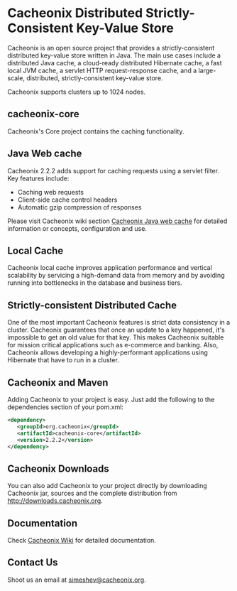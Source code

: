 # Cacheonix Distributed Strictly-Consistent Key-Value Store

Cacheonix is an open source project that provides a strictly-consistent distributed key-value store written in Java. The main use cases include a distributed Java cache, a cloud-ready distributed Hibernate cache, a fast local JVM cache, a servlet HTTP request-response cache, and a large-scale, distributed, strictly-consistent key-value store.

Cacheonix supports clusters up to 1024 nodes.

## cacheonix-core

Cacheonix's Core project contains the caching functionality.

## Java Web cache

Cacheonix 2.2.2 adds support for caching requests using a servlet filter. Key features include:

* Caching web requests
* Client-side cache control headers
* Automatic gzip compression of responses

Please visit Cacheonix wiki section [Cacheonix Java web cache](http://wiki.cacheonix.org/display/CCHNX20/Cacheonix+Web+Cache) for detailed information or concepts, configuration and use.  

## Local Cache

Cacheonix local cache improves application performance and vertical scalability by servicing a high-demand data from memory and by avoiding running into bottlenecks in the database and business tiers.

## Strictly-consistent Distributed Cache

One of the most important Cacheonix features is strict data consistency in a cluster. Cacheonix guarantees that once an update to a key happened, it's impossible to get an old value for that key. This makes Cacheonix suitable for mission critical applications such as e-commerce and banking. Also, Cacheonix allows developing a highly-performant applications using Hibernate that have to run in a cluster.   

## Cacheonix and Maven

Adding Cacheonix to your project is easy. Just add the following to the dependencies section of your pom.xml:

```xml
<dependency>
   <groupId>org.cacheonix</groupId>
   <artifactId>cacheonix-core</artifactId>
   <version>2.2.2</version>
</dependency>
```

## Cacheonix Downloads

You can also add Cacheonix to your project directly by downloading Cacheonix jar, sources and the complete distribution from http://downloads.cacheonix.org.

## Documentation 

Check [Cacheonix Wiki](http://wiki.cacheonix.org/display/CCHNX/Cacheonix+Knowledge+Base) for detailed documentation.

## Contact Us

Shoot us an email at simeshev@cacheonix.org.
